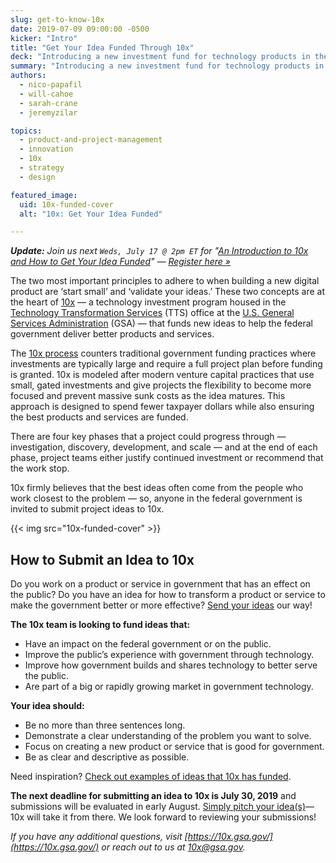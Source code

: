 ```yaml
---
slug: get-to-know-10x
date: 2019-07-09 09:00:00 -0500
kicker: "Intro"
title: "Get Your Idea Funded Through 10x"
deck: "Introducing a new investment fund for technology products in the federal government."
summary: "Introducing a new investment fund for technology products in the federal government"
authors:
  - nico-papafil
  - will-cahoe
  - sarah-crane
  - jeremyzilar

topics:
  - product-and-project-management
  - innovation
  - 10x
  - strategy
  - design

featured_image:
  uid: 10x-funded-cover
  alt: "10x: Get Your Idea Funded"

---
```


_**Update:** Join us next `Weds, July 17 @ 2pm ET` for "[An Introduction to 10x and How to Get Your Idea Funded](https://digital.gov/event/2019/07/17/an-introduction-10x-how-get-your-idea-funded/)" — [Register here »](https://digital.gov/event/2019/07/17/an-introduction-10x-how-get-your-idea-funded/)_

The two most important principles to adhere to when building a new digital product are ‘start small’ and ‘validate your ideas.’ These two concepts are at the heart of [10x](https://10x.gsa.gov/) — a technology investment program housed in the [Technology Transformation Services](https://www.gsa.gov/about-us/organization/federal-acquisition-service/technology-transformation-services) (TTS) office at the [U.S. General Services Administration](https://www.gsa.gov/) (GSA) — that funds new ideas to help the federal government deliver better products and services.

The [10x process](https://10x.gsa.gov/the-10x-process/) counters traditional government funding practices where investments are typically large and require a full project plan before funding is granted. 10x is modeled after modern venture capital practices that use small, gated investments and give projects the flexibility to become more focused and prevent massive sunk costs as the idea matures. This approach is designed to spend fewer taxpayer dollars while also ensuring the best products and services are funded.

There are four key phases that a project could progress through — investigation, discovery, development, and scale — and at the end of each phase, project teams either justify continued investment or recommend that the work stop.

10x firmly believes that the best ideas often come from the people who work closest to the problem — so, anyone in the federal government is invited to submit project ideas to 10x.


{{< img src="10x-funded-cover" >}}

## How to Submit an Idea to 10x

Do you work on a product or service in government that has an effect on the public? Do you have an idea for how to transform a product or service to make the government better or more effective? [Send your ideas](https://10x.gsa.gov/send-us-an-idea/) our way!

**The 10x team is looking to fund ideas that:**

- Have an impact on the federal government or on the public.
- Improve the public’s experience with government through technology.
- Improve how government builds and shares technology to better serve the public.
- Are part of a big or rapidly growing market in government technology.

**Your idea should:**

- Be no more than three sentences long.
- Demonstrate a clear understanding of the problem you want to solve.
- Focus on creating a new product or service that is good for government.
- Be as clear and descriptive as possible.

Need inspiration? [Check out examples of ideas that 10x has funded](https://10x.gsa.gov/send-us-an-idea/).

**The next deadline for submitting an idea to 10x is July 30, 2019** and submissions will be evaluated in early August. [Simply pitch your idea(s)](https://10x.gsa.gov/send-us-an-idea/)&mdash;10x will take it from there. We look forward to reviewing your submissions!

_If you have any additional questions, visit [https://10x.gsa.gov/](https://10x.gsa.gov/) or reach out to us at [10x@gsa.gov](mailto:10x@gsa.gov)._
